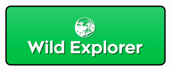 [![Wild Explorer](https://raw.githubusercontent.com/DawnTeamMC/DawnTeamMC/master/wild_explorer/header.png)](https://www.curseforge.com/minecraft/mc-mods/wild-explorer)